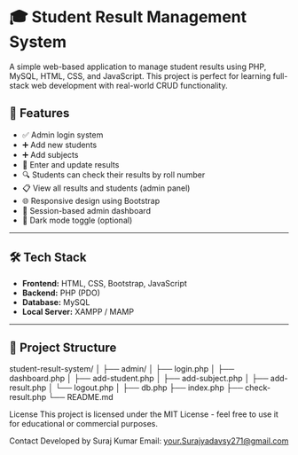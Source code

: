 # 🎓 Student Result Management System

A simple web-based application to manage student results using PHP, MySQL, HTML, CSS, and JavaScript. This project is perfect for learning full-stack web development with real-world CRUD functionality.

## 🚀 Features

- ✅ Admin login system
- ➕ Add new students
- ➕ Add subjects
- 📝 Enter and update results
- 🔍 Students can check their results by roll number
- 📋 View all results and students (admin panel)
- 🌐 Responsive design using Bootstrap
- 🔐 Session-based admin dashboard
- 🌙 Dark mode toggle (optional)

---

## 🛠 Tech Stack

- **Frontend:** HTML, CSS, Bootstrap, JavaScript
- **Backend:** PHP (PDO)
- **Database:** MySQL
- **Local Server:** XAMPP / MAMP

---

## 📁 Project Structure

student-result-system/
│
├── admin/
│ ├── login.php
│ ├── dashboard.php
│ ├── add-student.php
│ ├── add-subject.php
│ ├── add-result.php
│ └── logout.php
│
├── db.php
├── index.php
├── check-result.php
└── README.md

 License
This project is licensed under the MIT License - feel free to use it for educational or commercial purposes.

Contact
Developed by Suraj Kumar
Email: your.Surajyadavsy271@gmail.com
